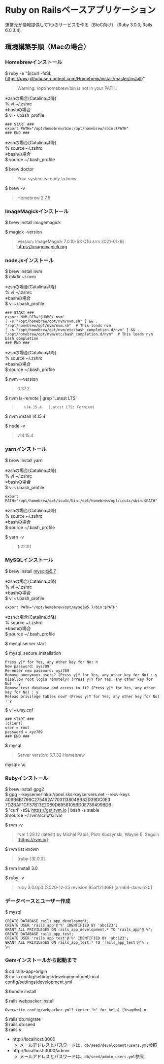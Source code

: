 # Ruby on Railsベースアプリケーション

運営元が情報提供して1つのサービスを作る（BtoC向け）
(Ruby 3.0.0, Rails 6.0.3.4)

## 環境構築手順（Macの場合）

### Homebrewインストール

$ ruby -e "$(curl -fsSL https://raw.githubusercontent.com/Homebrew/install/master/install)"
> Warning: /opt/homebrew/bin is not in your PATH.

※zshの場合(Catalina以降)  
% vi ~/.zshrc  
※bashの場合  
$ vi ~/.bash_profile
```
### START ###
export PATH="/opt/homebrew/bin:/opt/homebrew/sbin:$PATH"
### END ###
```

※zshの場合(Catalina以降)  
% source ~/.zshrc  
※bashの場合  
$ source ~/.bash_profile

$ brew doctor
> Your system is ready to brew.

$ brew -v
> Homebrew 2.7.5

### ImageMagickインストール

$ brew install imagemagick

$ magick -version
> Version: ImageMagick 7.0.10-58 Q16 arm 2021-01-16 https://imagemagick.org

### node.jsインストール

$ brew install nvm  
$ mkdir ~/.nvm

※zshの場合(Catalina以降)  
% vi ~/.zshrc  
※bashの場合  
$ vi ~/.bash_profile
```
### START ###
export NVM_DIR="$HOME/.nvm"
[ -s "/opt/homebrew/opt/nvm/nvm.sh" ] && . "/opt/homebrew/opt/nvm/nvm.sh"  # This loads nvm
[ -s "/opt/homebrew/opt/nvm/etc/bash_completion.d/nvm" ] && . "/opt/homebrew/opt/nvm/etc/bash_completion.d/nvm"  # This loads nvm bash_completion
### END ###
```

※zshの場合(Catalina以降)  
% source ~/.zshrc  
※bashの場合  
$ source ~/.bash_profile

$ nvm --version
> 0.37.2

$ nvm ls-remote | grep 'Latest LTS'
>        v14.15.4   (Latest LTS: Fermium)

$ nvm install 14.15.4

$ node -v
> v14.15.4

### yarnインストール

$ brew install yarn

※zshの場合(Catalina以降)  
% vi ~/.zshrc  
※bashの場合  
$ vi ~/.bash_profile  
```
export PATH="/opt/homebrew/opt/icu4c/bin:/opt/homebrew/opt/icu4c/sbin:$PATH"
```

※zshの場合(Catalina以降)  
% source ~/.zshrc  
※bashの場合  
$ source ~/.bash_profile

$ yarn -v
> 1.22.10

### MySQLインストール

$ brew install mysql@5.7

※zshの場合(Catalina以降)  
% vi ~/.zshrc  
※bashの場合  
$ vi ~/.bash_profile
```
export PATH="/opt/homebrew/opt/mysql@5.7/bin:$PATH"
```

※zshの場合(Catalina以降)  
% source ~/.zshrc  
※bashの場合  
$ source ~/.bash_profile

$ mysql.server start

$ mysql_secure_installation
```
Press y|Y for Yes, any other key for No: n
New password: xyz789
Re-enter new password: xyz789
Remove anonymous users? (Press y|Y for Yes, any other key for No) : y
Disallow root login remotely? (Press y|Y for Yes, any other key for No) : y
Remove test database and access to it? (Press y|Y for Yes, any other key for No) : y
Reload privilege tables now? (Press y|Y for Yes, any other key for No) : y
```

$ vi ~/.my.cnf
```
### START ###
[client]
user = root
password = xyz789
### END ###
```

$ mysql
> Server version: 5.7.32 Homebrew

mysql> \q

### Rubyインストール

$ brew install gpg2  
$ gpg --keyserver hkp://pool.sks-keyservers.net --recv-keys 409B6B1796C275462A1703113804BB82D39DC0E3 7D2BAF1CF37B13E2069D6956105BD0E739499BDB  
$ 'curl' -sSL https://get.rvm.io | bash -s stable  
$ source ~/.rvm/scripts/rvm

$ rvm -v
> rvm 1.29.12 (latest) by Michal Papis, Piotr Kuczynski, Wayne E. Seguin [https://rvm.io]

$ rvm list known
> [ruby-]3[.0.0]

$ rvm install 3.0

$ ruby -v
> ruby 3.0.0p0 (2020-12-25 revision 95aff21468) [arm64-darwin20]

### データベースとユーザー作成

$ mysql
```
CREATE DATABASE rails_app_development;
CREATE USER 'rails_app'@'%' IDENTIFIED BY 'abc123';
GRANT ALL PRIVILEGES ON rails_app_development.* TO 'rails_app'@'%';
CREATE DATABASE rails_app_test;
CREATE USER 'rails_app_test'@'%' IDENTIFIED BY 'abc123'; 
GRANT ALL PRIVILEGES ON rails_app_test.* TO 'rails_app_test'@'%';
\q
```

### Gemインストールから起動まで

$ cd rails-app-origin  
$ cp -a config/settings/development.yml,local config/settings/development.yml

$ bundle install

$ rails webpacker:install
```
Overwrite config/webpacker.yml? (enter "h" for help) [Ynaqdhm] n
```

$ rails db:migrate  
$ rails db:seed  
$ rails s

- http://localhost:3000
  - メールアドレスとパスワードは、`db/seed/development/users.yml`参照
- http://localhost:3000/admin
  - メールアドレスとパスワードは、`db/seed/admin_users.yml`参照
